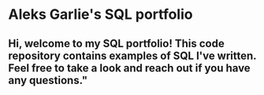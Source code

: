 # Aleks Garlie's SQL portfolio

## Hi, welcome to my SQL portfolio! This code repository contains examples of SQL I've written. Feel free to take a look and reach out if you have any questions."
